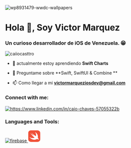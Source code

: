 

![wp8931479-wwdc-wallpapers](https://sqrevjfizglmjxxfuvxy.supabase.co/storage/v1/object/sign/Talhua/Banner.png?token=eyJhbGciOiJIUzI1NiIsInR5cCI6IkpXVCJ9.eyJ1cmwiOiJUYWxodWEvQmFubmVyLnBuZyIsImlhdCI6MTcxNzI1MjE2OCwiZXhwIjoxNzQ4Nzg4MTY4fQ.Y70WvBgThqp0mwRxajUtvIamt3tMYADkAj1OflMR5_A&t=2024-06-01T14%3A29%3A21.979Z)


<h1 align="left">Hola 👋, Soy Victor Marquez</h1>
<h3 align="left">Un curioso desarrollador de iOS de Venezuela. 😁</h3>

<p align="left"> <img src="https://komarev.com/ghpvc/?username=caiiocasttro&label=Profile%20views&color=0e75b6&style=flat" alt="caiiocasttro" /> </p>

<!-- - 🔭 I’m currently working on [Eventz Project](https://github.com/caiiocasttro/Eventz.git) -->

- 🌱 actualmente estoy aprendiendo **Swift Charts**

- 💬 Preguntame sobre **Swift, SwiftUI & Combine **

- 📫 Como llegar a mi **victormarqueziosdev@gmail.com**

<h3 align="left">Connect with me:</h3>
<p align="left">
<a href="https://www.linkedin.com/in/victor-marquez01/" target="blank"><img align="center" src="https://raw.githubusercontent.com/rahuldkjain/github-profile-readme-generator/master/src/images/icons/Social/linked-in-alt.svg" alt="https://www.linkedin.com/in/caio-chaves-57055322b" height="30" width="40" /></a>
</p>

<h3 align="left">Languages and Tools:</h3>
<p align="left"> <a href="https://developer.apple.com/xcode/swiftui/" target="_blank" rel="noreferrer"> <img src="https://img.icons8.com/?size=100&id=3cCrxzZF7LfB&format=png&color=000000" alt="firebase" width="40" height="40"/> </a> <a href="https://developer.apple.com/swift/" target="_blank" rel="noreferrer"> <img src="https://raw.githubusercontent.com/devicons/devicon/master/icons/swift/swift-original.svg" alt="swift" width="40" height="40"/> </p>
